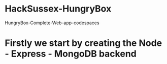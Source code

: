 # HackSussex-HungryBox
HungryBox-Complete-Web-app-codespaces

# Firstly we start by creating the Node - Express - MongoDB backend
